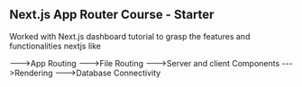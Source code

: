 ## Next.js App Router Course - Starter

Worked with Next.js dashboard tutorial to grasp the features and functionalities nextjs like 

--->App Routing 
--->File Routing
--->Server and client Components
--->Rendering
--->Database Connectivity

